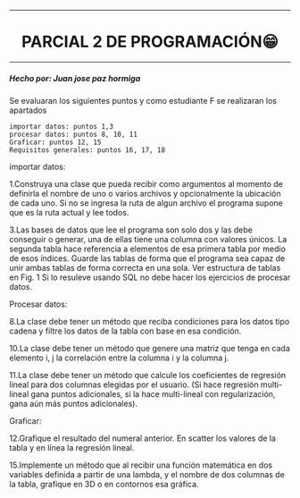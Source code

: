 ------------

<h1 align="center"> PARCIAL 2 DE PROGRAMACIÓN😁</h1>

------------
##### Hecho por: *Juan jose paz hormiga*
 
Se evaluaran los siguientes puntos y como estudiante F se realizaran los apartados

	importar datos: puntos 1,3
	procesar datos: puntos 8, 10, 11
	Graficar: puntos 12, 15
	Requisitos generales: puntos 16, 17, 18

importar datos: 

1.Construya una clase que pueda recibir como argumentos al momento de definirla el nombre de uno o varios archivos y opcionalmente la ubicación de cada uno. Si no se ingresa la ruta de algun archivo el programa supone que es la ruta actual y lee todos.
   
3.Las bases de datos que lee el programa son solo dos y las debe conseguir o generar, una de ellas tiene una columna con valores únicos. La segunda tabla hace referencia a elementos de esa primera tabla por medio de esos índices. Guarde las tablas de forma que el programa sea capaz de unir ambas tablas de forma correcta en una sola. Ver estructura de tablas en Fig. 1 Si lo resuleve usando SQL no debe hacer los ejercicios de procesar datos.

Procesar datos:

8.La clase debe tener un método que reciba condiciones para los datos tipo cadena y filtre los datos de la tabla con base en esa condición.

10.La clase debe tener un método que genere una matriz que tenga en cada elemento i, j la correlación entre la columna i y la columna j.

11.La clase debe tener un método que calcule los coeficientes de regresión lineal para dos columnas elegidas por el usuario. (Si hace regresión multi-lineal gana puntos adicionales, si la hace multi-lineal con regularización, gana aún más puntos adicionales).

Graficar:

12.Grafique el resultado del numeral anterior. En scatter los valores de la tabla y en línea la regresión lineal.

15.Implemente un método que al recibir una función matemática en dos variables definida a partir de una lambda, y el nombre de dos columnas de la tabla, grafique en 3D o en contornos esa gráfica.